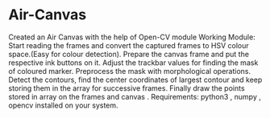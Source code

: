 # Air-Canvas
 Created an Air Canvas with the help of Open-CV module
Working Module: 
Start reading the frames and convert the captured frames to HSV colour space.(Easy for colour detection).
Prepare the canvas frame and put the respective ink buttons on it. Adjust the trackbar values for finding the mask of coloured marker.
Preprocess the mask with morphological operations.
Detect the contours, find the center coordinates of largest contour and keep storing them in the array for successive frames.
Finally draw the points stored in array on the frames and canvas .
Requirements: python3 , numpy , opencv installed on your system.

